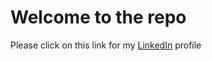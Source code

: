 # Welcome to the repo


Please click on this link for my [LinkedIn](https://github.com/Pujasravani/gitpractice.git) profile